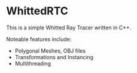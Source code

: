 # WhittedRTC

This is a simple Whitted Ray Tracer written in C++.

Noteable features include:
* Polygonal Meshes, OBJ files
* Transformations and Instancing
* Multithreading

